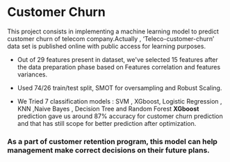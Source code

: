 # Customer Churn 

This project consists in implementing a machine learning model to predict customer churn of telecom company.Actually , ‘Teleco-customer-churn’ data set is  published online with public access for learning purposes.

- Out of 29 features present in dataset,  we've selected 15 features after the data preparation phase based on Features correlation and features variances.

- Used 74/26 train/test split, SMOT for oversampling and Robust Scaling.

- We Tried 7 classification models : SVM , XGboost, Logistic Regression , KNN ,Naive Bayes , Decision Tree and Random Forest
**XGboost** prediction gave us around 87% accuracy for customer churn prediction and that has still scope for better prediction after optimization.

### As a part of customer retention program, this model can help management make correct decisions on their future plans.

